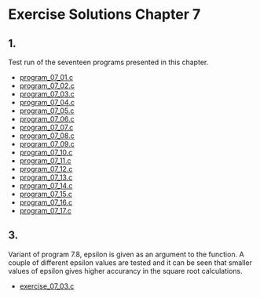 # Exercise Solutions Chapter 7 #
## 1. ##
Test run of the seventeen programs presented in this chapter.  
 - [program_07_01.c](Exercise_01/Program_07_01/program_07_01.c)  
 - [program_07_02.c](Exercise_01/Program_07_02/program_07_02.c)  
 - [program_07_03.c](Exercise_01/Program_07_03/program_07_03.c)  
 - [program_07_04.c](Exercise_01/Program_07_04/program_07_04.c)  
 - [program_07_05.c](Exercise_01/Program_07_05/program_07_05.c)  
 - [program_07_06.c](Exercise_01/Program_07_06/program_07_06.c)  
 - [program_07_07.c](Exercise_01/Program_07_07/program_07_07.c)  
 - [program_07_08.c](Exercise_01/Program_07_08/program_07_08.c)  
 - [program_07_09.c](Exercise_01/Program_07_09/program_07_09.c)  
 - [program_07_10.c](Exercise_01/Program_07_10/program_07_10.c)  
 - [program_07_11.c](Exercise_01/Program_07_11/program_07_11.c)  
 - [program_07_12.c](Exercise_01/Program_07_12/program_07_12.c)  
 - [program_07_13.c](Exercise_01/Program_07_13/program_07_13.c)  
 - [program_07_14.c](Exercise_01/Program_07_14/program_07_14.c)  
 - [program_07_15.c](Exercise_01/Program_07_15/program_07_15.c)  
 - [program_07_16.c](Exercise_01/Program_07_16/program_07_16.c)  
 - [program_07_17.c](Exercise_01/Program_07_17/program_07_17.c)  

## 3. ##
Variant of program 7.8, epsilon is given as an argument to the function. A couple of different epsilon values are tested and it can be seen that smaller values of epsilon gives higher accurancy in the square root calculations.    
- [exercise_07_03.c](Exercise_03/exercise_07_03.c)  

